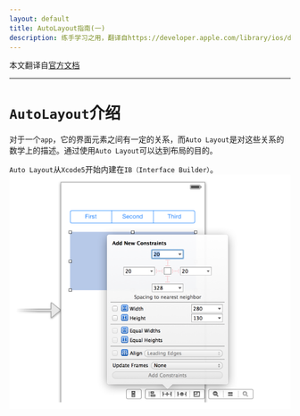 ```yaml
---
layout: default
title: AutoLayout指南(一)
description: 练手学习之用，翻译自https://developer.apple.com/library/ios/documentation/UserExperience/Conceptual/AutolayoutPG/Introduction/Introduction.html
---
```

本文翻译自[官方文档](https://developer.apple.com/library/ios/documentation/UserExperience/Conceptual/AutolayoutPG/Introduction/Introduction.html "介绍")

***

# `AutoLayout`介绍 #

对于一个`app`，它的界面元素之间有一定的关系，而`Auto Layout`是对这些关系的数学上的描述。通过使用`Auto Layout`可以达到布局的目的。

`Auto Layout`从`Xcode5`开始内建在`IB（Interface Builder）`。
![autolayout picture one](images/autolayout/autolayout-1.png)